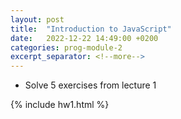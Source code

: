 ```yaml
---
layout: post
title:  "Introduction to JavaScript"
date:   2022-12-22 14:49:00 +0200
categories: prog-module-2
excerpt_separator: <!--more-->
---
```

- Solve 5 exercises from lecture 1
<!--more-->
{% include hw1.html %}
